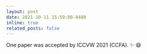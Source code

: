 ```yaml
---
layout: post
date: 2021-10-11 15:59:00-0400
inline: true
related_posts: false
---
```


One paper was accepted by ICCVW 2021 (CCFA).  :sparkles: :smile: